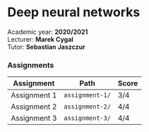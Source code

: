 # Deep neural networks

Academic year: **2020/2021** \
Lecturer: **Marek Cygal** \
Tutor: **Sebastian Jaszczur**

### Assignments
| Assignment   | Path            | Score |
| ------------ | --------------- | ----- |
| Assignment 1 | `assignment-1/` | 3/4   |
| Assignment 2 | `assignment-2/` | 4/4   |
| Assignment 3 | `assignment-3/` | 4/4   |


